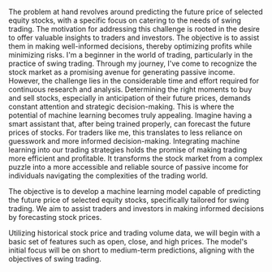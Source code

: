 The problem at hand revolves around predicting the future price of selected equity stocks, with a specific focus on catering to the needs of swing trading. The motivation for addressing this challenge is rooted in the desire to offer valuable insights to traders and investors. The objective is to assist them in making well-informed decisions, thereby optimizing profits while minimizing risks.
I'm a beginner in the world of trading, particularly in the practice of swing trading. Through my journey, I've come to recognize the stock market as a promising avenue for generating passive income. However, the challenge lies in the considerable time and effort required for continuous research and analysis. Determining the right moments to buy and sell stocks, especially in anticipation of their future prices, demands constant attention and strategic decision-making.
This is where the potential of machine learning becomes truly appealing. Imagine having a smart assistant that, after being trained properly, can forecast the future prices of stocks. For traders like me, this translates to less reliance on guesswork and more informed decision-making. Integrating machine learning into our trading strategies holds the promise of making trading more efficient and profitable. It transforms the stock market from a complex puzzle into a more accessible and reliable source of passive income for individuals navigating the complexities of the trading world.


The objective is to develop a machine learning model capable of predicting the future price of selected equity stocks, specifically tailored for swing trading. We aim to assist traders and investors in making informed decisions by forecasting stock prices.

Utilizing historical stock price and trading volume data, we will begin with a basic set of features such as open, close, and high prices. The model's initial focus will be on short to medium-term predictions, aligning with the objectives of swing trading.

